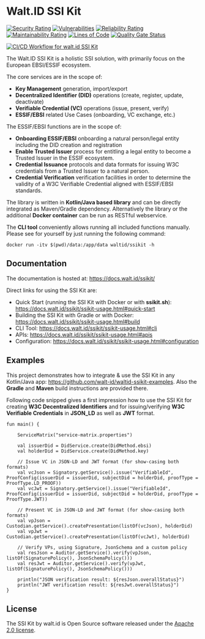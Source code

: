 # Walt.ID SSI Kit

[![Security Rating](https://sonarcloud.io/api/project_badges/measure?project=walt-id_waltid-ssikit&metric=security_rating)](https://sonarcloud.io/dashboard?id=walt-id_waltid-ssikit)
[![Vulnerabilities](https://sonarcloud.io/api/project_badges/measure?project=walt-id_waltid-ssikit&metric=vulnerabilities)](https://sonarcloud.io/dashboard?id=walt-id_waltid-ssikit)
[![Reliability Rating](https://sonarcloud.io/api/project_badges/measure?project=walt-id_waltid-ssikit&metric=reliability_rating)](https://sonarcloud.io/dashboard?id=walt-id_waltid-ssikit)
[![Maintainability Rating](https://sonarcloud.io/api/project_badges/measure?project=walt-id_waltid-ssikit&metric=sqale_rating)](https://sonarcloud.io/dashboard?id=walt-id_waltid-ssikit)
[![Lines of Code](https://sonarcloud.io/api/project_badges/measure?project=walt-id_waltid-ssikit&metric=ncloc)](https://sonarcloud.io/dashboard?id=walt-id_waltid-ssikit)
[![Quality Gate Status](https://sonarcloud.io/api/project_badges/measure?project=walt-id_waltid-ssikit-examples&metric=alert_status)](https://sonarcloud.io/dashboard?id=walt-id_waltid-ssikit)
  
[![CI/CD Workflow for walt.id SSI Kit](https://github.com/walt-id/waltid-ssikit/actions/workflows/build.yml/badge.svg?branch=master)](https://github.com/walt-id/waltid-ssikit/actions/workflows/build.yml)

The Walt.ID SSI Kit is a holistic SSI solution, with primarily focus on the European EBSI/ESSIF ecosystem.

The core services are in the scope of:
 - **Key Management** generation, import/export
 - **Decentralized Identifier (DID)** operations (create, register, update, deactivate)
 - **Verifiable Credential (VC)** operations (issue, present, verify)
 - **ESSIF/EBSI** related Use Cases (onboarding, VC exchange, etc.)

The ESSIF/EBSI functions are in the scope of:
 - **Onboarding ESSIF/EBSI** onboarding a natural person/legal entity including the DID creation and registration
 - **Enable Trusted Issuer** process for entitling a legal entity to become a Trusted Issuer in the ESSIF ecosystem.
 - **Credential Issuance** protocols and data formats for issuing W3C credentials from a Trusted Issuer to a natural person.
 - **Credential Verification** verification facilities in order to determine the validity of a W3C Verifiable Credential aligned with ESSIF/EBSI standards.

The library is written in **Kotlin/Java based library** and can be directly integrated as Maven/Gradle dependency. Alternatively the library or the additional **Docker container** can be run as RESTful webservice.

The **CLI tool** conveniently allows running all included functions manually. Please see for yourself by just running the following command:

    docker run -itv $(pwd)/data:/app/data waltid/ssikit -h

## Documentation

The documentation is hosted at: https://docs.walt.id/ssikit/

Direct links for using the SSI Kit are:

- Quick Start (running the SSI Kit with Docker or with **ssikit.sh**): https://docs.walt.id/ssikit/ssikit-usage.html#quick-start
- Building the SSI Kit with Gradle or with Docker: https://docs.walt.id/ssikit/ssikit-usage.html#build
- CLI Tool: https://docs.walt.id/ssikit/ssikit-usage.html#cli
- APIs: https://docs.walt.id/ssikit/ssikit-usage.html#apis
- Configuration: https://docs.walt.id/ssikit/ssikit-usage.html#configuration

## Examples

This project demonstrates how to integrate & use the SSI Kit in any Kotlin/Java app: https://github.com/walt-id/waltid-ssikit-examples. Also the **Gradle** and **Maven** build instructions are provided there.

Following code snipped gives a first impression how to use the SSI Kit for creating **W3C Decentralized Identifiers** and for issuing/verifying **W3C Verifiable Credentials** in **JSON_LD** as well as **JWT** format.

    fun main() {

        ServiceMatrix("service-matrix.properties")
    
        val issuerDid = DidService.create(DidMethod.ebsi)
        val holderDid = DidService.create(DidMethod.key)
    
        // Issue VC in JSON-LD and JWT format (for show-casing both formats)
        val vcJson = Signatory.getService().issue("VerifiableId", ProofConfig(issuerDid = issuerDid, subjectDid = holderDid, proofType = ProofType.LD_PROOF))
        val vcJwt = Signatory.getService().issue("VerifiableId", ProofConfig(issuerDid = issuerDid, subjectDid = holderDid, proofType = ProofType.JWT))
    
        // Present VC in JSON-LD and JWT format (for show-casing both formats)
        val vpJson = Custodian.getService().createPresentation(listOf(vcJson), holderDid)
        val vpJwt = Custodian.getService().createPresentation(listOf(vcJwt), holderDid)
    
        // Verify VPs, using Signature, JsonSchema and a custom policy
        val resJson = Auditor.getService().verify(vpJson, listOf(SignaturePolicy(), JsonSchemaPolicy()))
        val resJwt = Auditor.getService().verify(vpJwt, listOf(SignaturePolicy(), JsonSchemaPolicy()))
    
        println("JSON verification result: ${resJson.overallStatus}")
        println("JWT verification result: ${resJwt.overallStatus}")
    }

## License

The SSI Kit by walt.id is Open Source software released under the [Apache 2.0 license](https://www.apache.org/licenses/LICENSE-2.0.html).
